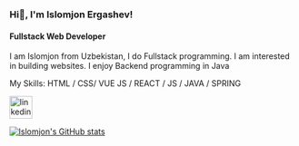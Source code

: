 ### Hi👋, I'm Islomjon Ergashev!

#### Fullstack Web Developer

I am Islomjon from Uzbekistan, I do Fullstack programming. I am interested in building websites. I enjoy Backend programming in Java

My Skills:  HTML / CSS/ VUE JS / REACT / JS / JAVA / SPRING



[<img src='https://cdn.jsdelivr.net/npm/simple-icons@3.0.1/icons/linkedin.svg' alt='linkedin' height='40'>](https://www.linkedin.com/in/islomjon-ergashev-bb9944211/)  



[![Islomjon's GitHub stats](https://github-readme-stats.vercel.app/api?username=ergashevislomjon)](https://github.com/ergashevislomjon/github-readme-stats)

